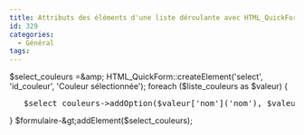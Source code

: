 ```yaml
---
title: Attributs des éléments d'une liste déroulante avec HTML_QuickForm
id: 329
categories:
  - Général
tags:
---
```


$select_couleurs =&amp; HTML_QuickForm::createElement('select', 'id_couleur', 'Couleur sélectionnée'); foreach ($liste_couleurs as $valeur) {
 <pre>   $select_couleurs-&gt;addOption($valeur['nom'](&#039;nom&#039;), $valeur['id'](&#039;id&#039;), array('style' =&gt; 'background: #' . $valeur['valeur'](&#039;valeur&#039;) . ';'));</pre> 

} $formulaire-&gt;addElement($select_couleurs);